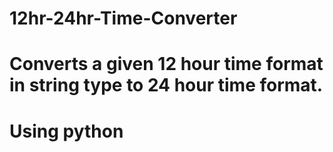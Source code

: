 # 12hr-24hr-Time-Converter
# Converts a given 12 hour time format in string type to 24 hour time format.
# Using python
